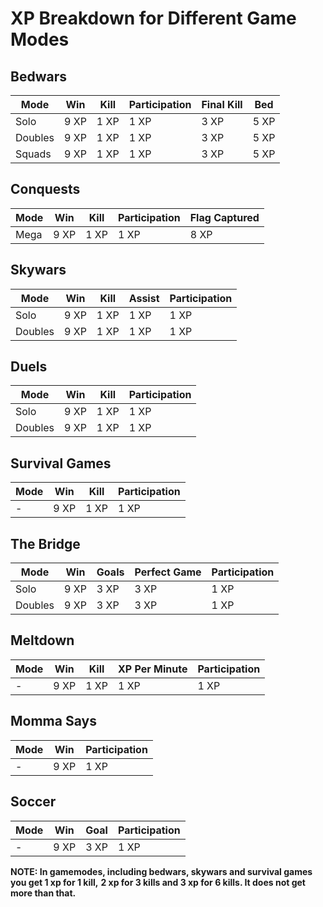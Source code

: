 # XP Breakdown for Different Game Modes

## Bedwars

| Mode    | Win  | Kill | Participation | Final Kill | Bed |
|---------|------|------|---------------|------------|-----|
| Solo    | 9 XP | 1 XP | 1 XP          | 3 XP       | 5 XP|
| Doubles | 9 XP | 1 XP | 1 XP          | 3 XP       | 5 XP|
| Squads  | 9 XP | 1 XP | 1 XP          | 3 XP       | 5 XP|

## Conquests

| Mode | Win  | Kill | Participation | Flag Captured |
|------|------|------|---------------|---------------|
| Mega | 9 XP | 1 XP | 1 XP          | 8 XP          |

## Skywars

| Mode    | Win  | Kill | Assist | Participation |
|---------|------|------|--------|---------------|
| Solo    | 9 XP | 1 XP | 1 XP   | 1 XP          |
| Doubles | 9 XP | 1 XP | 1 XP   | 1 XP          |

## Duels

| Mode    | Win  | Kill | Participation |
|---------|------|------|---------------|
| Solo    | 9 XP | 1 XP | 1 XP          |
| Doubles | 9 XP | 1 XP | 1 XP          |

## Survival Games

| Mode | Win  | Kill | Participation |
|------|------|------|---------------|
| -    | 9 XP | 1 XP | 1 XP          |

## The Bridge

| Mode    | Win  | Goals | Perfect Game | Participation |
|---------|------|-------|--------------|---------------|
| Solo    | 9 XP | 3 XP  | 3 XP         | 1 XP          |
| Doubles | 9 XP | 3 XP  | 3 XP         | 1 XP          |

## Meltdown

| Mode     | Win  | Kill | XP Per Minute | Participation |
|----------|------|------|---------------|---------------|
| -        | 9 XP | 1 XP | 1 XP          | 1 XP          |

## Momma Says

| Mode | Win  | Participation |
|------|------|---------------|
| -    | 9 XP | 1 XP          |

## Soccer

| Mode | Win  | Goal | Participation |
|------|------|------|---------------|
| -    | 9 XP | 3 XP | 1 XP          |



**NOTE: In gamemodes, including bedwars, skywars and survival games you get 1 xp for 1 kill,** 
      **2 xp for 3 kills and 3 xp for 6 kills. It does not get more than that.** 

